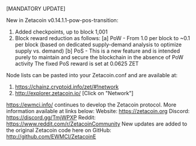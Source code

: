 [MANDATORY UPDATE]

New in Zetacoin v0.14.1.1-pow-pos-transition:
1) Added checkpoints, up to block 1,001
2) Block reward reduction as follows:
        [a] PoW - From 1.0 per block to ~0.1 per block (based on dedicated supply-demand analysis to optimize supply vs. demand)
        [b] PoS - This is a new feature and is intended purely to maintain and secure the blockchain in the absence of PoW activity
            The fixed PoS reward is set at 0.0625 ZET 

Node lists can be pasted into your Zetacoin.conf and are available at:
1) https://chainz.cryptoid.info/zet/#!network
2) http://explorer.zetacoin.io/ 
[Click on "Network"]

https://ewmci.info/ continues to develop the Zetacoin protocol. More information available at links below:
Website: https://zetacoin.org 
Discord: https://discord.gg/TmjWPXP
Reddit: https://www.reddit.com/r/ZetacoinCommunity
New updates are added to the original Zetacoin code here on GitHub:  http://github.com/EWMCI/ZetacoinE
